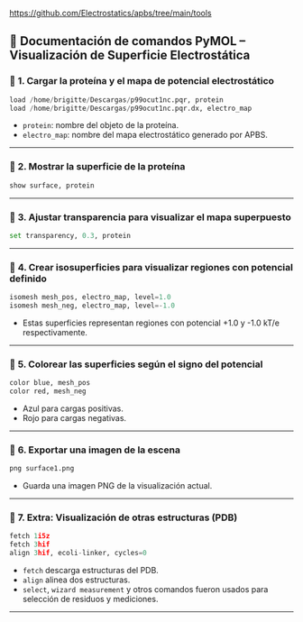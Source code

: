 https://github.com/Electrostatics/apbs/tree/main/tools




## 🧬 Documentación de comandos PyMOL – Visualización de Superficie Electrostática

### 🔹 **1. Cargar la proteína y el mapa de potencial electrostático**

```python
load /home/brigitte/Descargas/p99ocut1nc.pqr, protein
load /home/brigitte/Descargas/p99ocut1nc.pqr.dx, electro_map
```

* `protein`: nombre del objeto de la proteína.
* `electro_map`: nombre del mapa electrostático generado por APBS.

---

### 🔹 **2. Mostrar la superficie de la proteína**

```python
show surface, protein
```

---

### 🔹 **3. Ajustar transparencia para visualizar el mapa superpuesto**

```python
set transparency, 0.3, protein
```

---

### 🔹 **4. Crear isosuperficies para visualizar regiones con potencial definido**

```python
isomesh mesh_pos, electro_map, level=1.0
isomesh mesh_neg, electro_map, level=-1.0
```

* Estas superficies representan regiones con potencial +1.0 y -1.0 kT/e respectivamente.

---

### 🔹 **5. Colorear las superficies según el signo del potencial**

```python
color blue, mesh_pos
color red, mesh_neg
```

* Azul para cargas positivas.
* Rojo para cargas negativas.

---

### 🔹 **6. Exportar una imagen de la escena**

```python
png surface1.png
```

* Guarda una imagen PNG de la visualización actual.

---

### 🔹 **7. Extra: Visualización de otras estructuras (PDB)**

```python
fetch 1i5z
fetch 3hif
align 3hif, ecoli-linker, cycles=0
```

* `fetch` descarga estructuras del PDB.
* `align` alinea dos estructuras.
* `select`, `wizard measurement` y otros comandos fueron usados para selección de residuos y mediciones.

---

